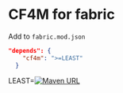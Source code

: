 # CF4M for fabric

Add to `fabric.mod.json`

```json
"depends": {
    "cf4m": ">=LEAST"
  }
```

LEAST=[![Maven URL](https://img.shields.io/maven-metadata/v?metadataUrl=https%3A%2F%2Fmaven.enaium.cn%2Fcn%2Fenaium%2Fcf4m%2Fcf4m-fabric%2Fmaven-metadata.xml&style=flat-square)](https://maven.enaium.cn)